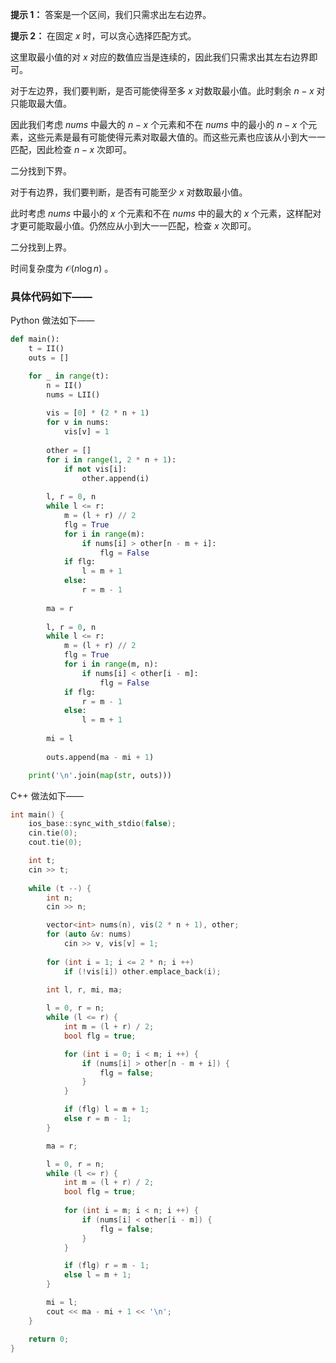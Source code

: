 **提示 1：** 答案是一个区间，我们只需求出左右边界。

**提示 2：** 在固定 $x$ 时，可以贪心选择匹配方式。

这里取最小值的对 $x$ 对应的数值应当是连续的，因此我们只需求出其左右边界即可。

对于左边界，我们要判断，是否可能使得至多 $x$ 对数取最小值。此时剩余 $n-x$ 对只能取最大值。

因此我们考虑 $nums$ 中最大的 $n-x$ 个元素和不在 $nums$ 中的最小的 $n-x$ 个元素，这些元素是最有可能使得元素对取最大值的。而这些元素也应该从小到大一一匹配，因此检查 $n-x$ 次即可。

二分找到下界。

对于有边界，我们要判断，是否有可能至少 $x$ 对数取最小值。

此时考虑 $nums$ 中最小的 $x$ 个元素和不在 $nums$ 中的最大的 $x$ 个元素，这样配对才更可能取最小值。仍然应从小到大一一匹配，检查 $x$ 次即可。

二分找到上界。

时间复杂度为 $\mathcal{O}(n\log n)$ 。

### 具体代码如下——

Python 做法如下——

```Python []
def main():
    t = II()
    outs = []

    for _ in range(t):
        n = II()
        nums = LII()
        
        vis = [0] * (2 * n + 1)
        for v in nums:
            vis[v] = 1
        
        other = []
        for i in range(1, 2 * n + 1):
            if not vis[i]:
                other.append(i)
        
        l, r = 0, n
        while l <= r:
            m = (l + r) // 2
            flg = True
            for i in range(m):
                if nums[i] > other[n - m + i]:
                    flg = False
            if flg:
                l = m + 1
            else:
                r = m - 1
        
        ma = r
        
        l, r = 0, n
        while l <= r:
            m = (l + r) // 2
            flg = True
            for i in range(m, n):
                if nums[i] < other[i - m]:
                    flg = False
            if flg:
                r = m - 1
            else:
                l = m + 1
        
        mi = l
        
        outs.append(ma - mi + 1)

    print('\n'.join(map(str, outs)))
```

C++ 做法如下——

```cpp []
int main() {
    ios_base::sync_with_stdio(false);
    cin.tie(0);
    cout.tie(0);

    int t;
    cin >> t;
    
    while (t --) {
        int n;
        cin >> n;

        vector<int> nums(n), vis(2 * n + 1), other;
        for (auto &v: nums)
            cin >> v, vis[v] = 1;
        
        for (int i = 1; i <= 2 * n; i ++)
            if (!vis[i]) other.emplace_back(i);
        
        int l, r, mi, ma;

        l = 0, r = n;
        while (l <= r) {
            int m = (l + r) / 2;
            bool flg = true;

            for (int i = 0; i < m; i ++) {
                if (nums[i] > other[n - m + i]) {
                    flg = false;
                }
            }

            if (flg) l = m + 1;
            else r = m - 1;
        }

        ma = r;

        l = 0, r = n;
        while (l <= r) {
            int m = (l + r) / 2;
            bool flg = true;
            
            for (int i = m; i < n; i ++) {
                if (nums[i] < other[i - m]) {
                    flg = false;
                }
            }

            if (flg) r = m - 1;
            else l = m + 1;
        }

        mi = l;
        cout << ma - mi + 1 << '\n';
    }

    return 0;
}
```
